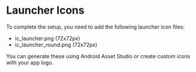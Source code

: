 # Launcher Icons

To complete the setup, you need to add the following launcher icon files:
- ic_launcher.png (72x72px) 
- ic_launcher_round.png (72x72px)

You can generate these using Android Asset Studio or create custom icons with your app logo.
